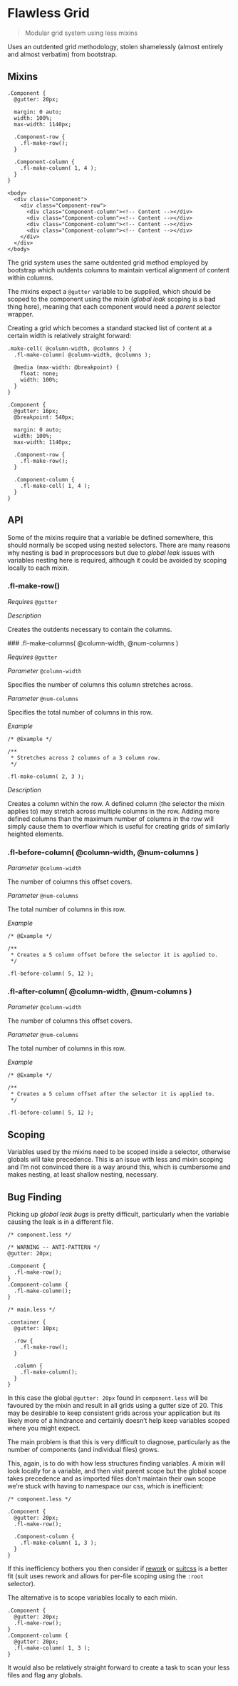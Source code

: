 # Flawless Grid

> Modular grid system using less mixins

Uses an outdented grid methodology, stolen shamelessly (almost entirely and almost verbatim) from bootstrap.

## Mixins

```
.Component {
  @gutter: 20px;

  margin: 0 auto;
  width: 100%;
  max-width: 1140px;

  .Component-row {
    .fl-make-row();
  }

  .Component-column {
    .fl-make-column( 1, 4 );
  }
}
```

```
<body>
  <div class="Component">
    <div class="Component-row">
      <div class="Component-column"><!-- Content --></div>
      <div class="Component-column"><!-- Content --></div>
      <div class="Component-column"><!-- Content --></div>
      <div class="Component-column"><!-- Content --></div>
    </div>
  </div>
</body>
```

The grid system uses the same outdented grid method employed by bootstrap which outdents columns to maintain vertical alignment of content within columns.

The mixins expect a `@gutter` variable to be supplied, which should be scoped to the component using the mixin (_global leak_ scoping is a bad thing here), meaning that each component would need a _parent_ selector wrapper.

Creating a grid which becomes a standard stacked list of content at a certain width is relatively straight forward:

```
.make-cell( @column-width, @columns ) {
  .fl-make-column( @column-width, @columns );

  @media (max-width: @breakpoint) {
    float: none;
    width: 100%;
  }
}

.Component {
  @gutter: 16px;
  @breakpoint: 540px;

  margin: 0 auto;
  width: 100%;
  max-width: 1140px;

  .Component-row {
    .fl-make-row();
  }

  .Component-column {
    .fl-make-cell( 1, 4 );
  }
}
```

## API

Some of the mixins require that a variable be defined somewhere, this should normally be scoped using nested selectors. There are many reasons why nesting is bad in preprocessors but due to _global leak_ issues with variables nesting here is required, although it could be avoided by scoping locally to each mixin.

### .fl-make-row()

_Requires_
`@gutter`

_Description_

Creates the outdents necessary to contain the columns.

### .fl-make-columns( @column-width, @num-columns )

_Requires_ `@gutter`

_Parameter_ `@column-width`

Specifies the number of columns this column stretches across.

_Parameter_ `@num-columns`

Specifies the total number of columns in this row.

_Example_

```
/* @Example */

/**
 * Stretches across 2 columns of a 3 column row.
 */

.fl-make-column( 2, 3 );
```

_Description_

Creates a column within the row. A defined column (the selector the mixin applies to) may stretch across multiple columns in the row. Adding more defined columns than the maximum number of columns in the row will simply cause them to overflow which is useful for creating grids of similarly heighted elements.

### .fl-before-column( @column-width, @num-columns )

_Parameter_ `@column-width`

The number of columns this offset covers.

_Parameter_ `@num-columns`

The total number of columns in this row.

_Example_

```
/* @Example */

/**
 * Creates a 5 column offset before the selector it is applied to.
 */

.fl-before-column( 5, 12 );
```

### .fl-after-column( @column-width, @num-columns )

_Parameter_ `@column-width`

The number of columns this offset covers.

_Parameter_ `@num-columns`

The total number of columns in this row.

_Example_

```
/* @Example */

/**
 * Creates a 5 column offset after the selector it is applied to.
 */

.fl-before-column( 5, 12 );
```



## Scoping

Variables used by the mixins need to be scoped inside a selector, otherwise globals will take precedence. This is an issue with less and mixin scoping and I’m not convinced there is a way around this, which is cumbersome and makes nesting, at least shallow nesting, necessary.


## Bug Finding

Picking up _global leak bugs_ is pretty difficult, particularly when the variable causing the leak is in a different file.

```
/* component.less */

/* WARNING -- ANTI-PATTERN */
@gutter: 20px;

.Component {
  .fl-make-row();
}
.Component-column {
  .fl-make-column();
}
```

```
/* main.less */

.container {
  @gutter: 10px;

  .row {
    .fl-make-row();
  }

  .column {
    .fl-make-column();
  }
}
```

In this case the global `@gutter: 20px` found in `component.less` will be favoured by the mixin and result in all grids using a gutter size of 20. This may be desirable to keep consistent grids across your application but its likely more of a hindrance and certainly doesn’t help keep variables scoped where you might expect.

The main problem is that this is very difficult to diagnose, particularly as the number of components (and individual files) grows.

This, again, is to do with how less structures finding variables. A mixin will look locally for a variable, and then visit parent scope but the global scope takes precedence and as imported files don’t maintain their own scope we’re stuck with having to namespace our css, which is inefficient:

```
/* component.less */

.Component {
  @gutter: 20px;
  .fl-make-row();

  .Component-column {
    .fl-make-column( 1, 3 );
  }
}
```

If this inefficiency bothers you then consider if [rework](https://github.com/reworkcss/rework) or [suitcss](https://suitcss.github.io/) is a better fit (suit uses rework and allows for per-file scoping using the `:root` selector).

The alternative is to scope variables locally to each mixin.

```
.Component {
  @gutter: 20px;
  .fl-make-row();
}
.Component-column {
  @gutter: 20px;
  .fl-make-column( 1, 3 );
}
```

It would also be relatively straight forward to create a task to scan your less files and flag any globals.
